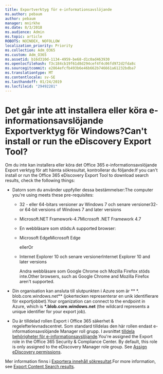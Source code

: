 ```yaml
---
title: Exportverktyg för e-informationsavslöjande
ms.author: pebaum
author: pebaum
manager: mnirkhe
ms.date: 8/3/2018
ms.audience: Admin
ms.topic: article
ROBOTS: NOINDEX, NOFOLLOW
localization_priority: Priority
ms.collection: Adm_O365
ms.custom: Adm_O365
ms.assetid: b16d310d-1134-4959-be68-d1c0ad463930
ms.openlocfilehash: f3c184cb19f61d8d294cef4f4c06fd972d2fda8c
ms.sourcegitcommit: e2864efcfb493b6e46b662b746661a61232bdba7
ms.translationtype: MT
ms.contentlocale: sv-SE
ms.lasthandoff: 01/24/2019
ms.locfileid: "29492281"
---
```

# <a name="cant-install-or-run-the-ediscovery-export-tool"></a><span data-ttu-id="6ee90-102">Det går inte att installera eller köra e-informationsavslöjande Exportverktyg för Windows?</span><span class="sxs-lookup"><span data-stu-id="6ee90-102">Can't install or run the eDiscovery Export Tool?</span></span>

<span data-ttu-id="6ee90-103">Om du inte kan installera eller köra det Office 365 e-informationsavslöjande Export verktyg för att hämta sökresultat, kontrollerar du följande:</span><span class="sxs-lookup"><span data-stu-id="6ee90-103">If you can't install or run the Office 365 eDiscovery Export Tool to download search results, check the following things:</span></span>
  
- <span data-ttu-id="6ee90-104">Datorn som du använder uppfyller dessa bestämmelser:</span><span class="sxs-lookup"><span data-stu-id="6ee90-104">The computer you're using meets these pre-requisites:</span></span>
    
  - <span data-ttu-id="6ee90-105">32 - eller 64-bitars versioner av Windows 7 och senare versioner</span><span class="sxs-lookup"><span data-stu-id="6ee90-105">32- or 64-bit versions of Windows 7 and later versions</span></span>
    
  - <span data-ttu-id="6ee90-106">Microsoft.NET Framework-4.7</span><span class="sxs-lookup"><span data-stu-id="6ee90-106">Microsoft .NET Framework 4.7</span></span>
    
  - <span data-ttu-id="6ee90-107">En webbläsare som stöds:</span><span class="sxs-lookup"><span data-stu-id="6ee90-107">A supported browser:</span></span>
    
  - <span data-ttu-id="6ee90-108">Microsoft Edge</span><span class="sxs-lookup"><span data-stu-id="6ee90-108">Microsoft Edge</span></span>
    
    <span data-ttu-id="6ee90-109">eller</span><span class="sxs-lookup"><span data-stu-id="6ee90-109">Or</span></span>
    
  - <span data-ttu-id="6ee90-110">Internet Explorer 10 och senare versioner</span><span class="sxs-lookup"><span data-stu-id="6ee90-110">Internet Explorer 10 and later versions</span></span>
    
    <span data-ttu-id="6ee90-111">Andra webbläsare som Google Chrome och Mozilla Firefox stöds inte.</span><span class="sxs-lookup"><span data-stu-id="6ee90-111">Other browsers, such as Google Chrome and Mozilla Firefox aren't supported.</span></span>
    
- <span data-ttu-id="6ee90-112">Din organisation kan ansluta till slutpunkten i Azure som är \*\* \*. blob.core.windows.net\*\* (jokertecken representerar en unik identifierare för exportjobbet).</span><span class="sxs-lookup"><span data-stu-id="6ee90-112">Your organization can connect to the endpoint in Azure, which is **\*.blob.core.windows.net** (the wildcard represents a unique identifier for your export job).</span></span> 
    
- <span data-ttu-id="6ee90-p101">Du är tilldelad rollen Export i Office 365 säkerhet &amp; regelefterlevnadscentret. Som standard tilldelas den här rollen endast e-informationsavslöjande Manager roll grupp. I avsnittet [tilldela behörigheter för e-informationsavslöjande](https://support.office.com/article/assign-ediscovery-permissions-in-the-office-365-security-compliance-center-5b9a067b-9d2e-4aa5-bb33-99d8c0d0b5d7#moreinfo).</span><span class="sxs-lookup"><span data-stu-id="6ee90-p101">You're assigned the Export role in the Office 365 Security &amp; Compliance Center. By default, this role is only assigned to the eDiscovery Manager role group. See [Assign eDiscovery permissions](https://support.office.com/article/assign-ediscovery-permissions-in-the-office-365-security-compliance-center-5b9a067b-9d2e-4aa5-bb33-99d8c0d0b5d7#moreinfo).</span></span>
    
<span data-ttu-id="6ee90-116">Mer information finns i [Exportera innehåll sökresultat](https://support.office.com/article/Export-Content-Search-results-from-the-Office-365-Security-Compliance-Center-ed48d448-3714-4c42-85f5-10f75f6a4278).</span><span class="sxs-lookup"><span data-stu-id="6ee90-116">For more information, see [Export Content Search results](https://support.office.com/article/Export-Content-Search-results-from-the-Office-365-Security-Compliance-Center-ed48d448-3714-4c42-85f5-10f75f6a4278).</span></span>
  

